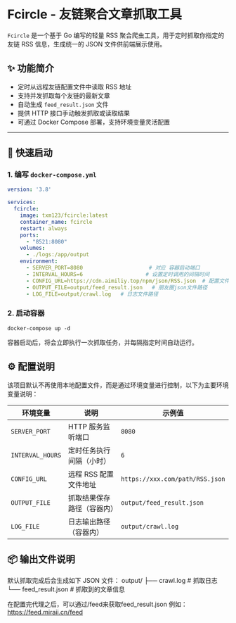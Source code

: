 # Fcircle - 友链聚合文章抓取工具

`Fcircle` 是一个基于 Go 编写的轻量 RSS 聚合爬虫工具，用于定时抓取你指定的友链 RSS 信息，生成统一的 JSON 文件供前端展示使用。

## ✨ 功能简介

- 定时从远程友链配置文件中读取 RSS 地址
- 支持并发抓取每个友链的最新文章
- 自动生成 `feed_result.json` 文件
- 提供 HTTP 接口手动触发抓取或读取结果
- 可通过 Docker Compose 部署，支持环境变量灵活配置

---

## 🚀 快速启动

### 1. 编写 `docker-compose.yml`

```yaml
version: '3.8'

services:
  fcircle:
    image: txm123/fcircle:latest
    container_name: fcircle
    restart: always
    ports:
      - "8521:8080"
    volumes:
      - ./logs:/app/output
    environment:
      - SERVER_PORT=8080                     # 对应 容器启动端口
      - INTERVAL_HOURS=6                    # 设置定时调用的间隔时间
      - CONFIG_URL=https://cdn.aimiliy.top/npm/json/RSS.json  # 配置文件url
      - OUTPUT_FILE=output/feed_result.json   # 朋友圈json文件路径
      - LOG_FILE=output/crawl.log   # 日志文件路径

```

### 2. 启动容器
```shell
docker-compose up -d
```
容器启动后，将会立即执行一次抓取任务，并每隔指定时间自动运行。


## ⚙️ 配置说明

该项目默认不再使用本地配置文件，而是通过环境变量进行控制，以下为主要环境变量说明：

| 环境变量         | 说明                       | 示例值                             |
|------------------|----------------------------|------------------------------------|
| `SERVER_PORT`    | HTTP 服务监听端口           | `8080`                             |
| `INTERVAL_HOURS` | 定时任务执行间隔（小时）     | `6`                                |
| `CONFIG_URL`     | 远程 RSS 配置文件地址       | `https://xxx.com/path/RSS.json`   |
| `OUTPUT_FILE`    | 抓取结果保存路径（容器内）   | `output/feed_result.json`         |
| `LOG_FILE`       | 日志输出路径（容器内）       | `output/crawl.log`                |


## 📦 输出文件说明

默认抓取完成后会生成如下 JSON 文件：
output/
├── crawl.log           # 抓取日志
└── feed_result.json    # 抓取到的文章信息

在配置完代理之后，可以通过/feed来获取feed_result.json
例如：https://feed.miraii.cn/feed
